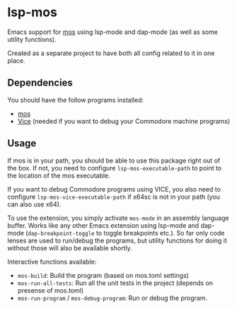 # lsp-mos
Emacs support for [mos](https://github.com/datatrash/mos) using lsp-mode and dap-mode (as well as some utility functions).


Created as a separate project to have both all config related to it in one place. 


## Dependencies
You should have the follow programs installed:
- [mos](https://github.com/datatrash/mos)
- [Vice](https://vice-emu.sourceforge.io/) (needed if you want to debug your Commodore machine programs)


## Usage
If mos is in your path, you should be able to use this package right out of the box. If not, you need to configure `lsp-mos-executable-path` to point to the location of the mos executable. 

If you want to debug Commodore programs using VICE, you also need to configure `lsp-mos-vice-executable-path` if x64sc is not in your path (you can also use x64). 


To use the extension, you simply activate `mos-mode` in an assembly language buffer. Works like any other Emacs extension using lsp-mode and dap-mode (`dap-breakpoint-toggle` to toggle breakpoints etc.). So far only code lenses are used to run/debug the programs, but utility functions for doing it without those will also be available shortly. 


Interactive functions available:
- `mos-build`: Build the program (based on mos.toml settings)
- `mos-run-all-tests`: Run all the unit tests in the project (depends on presense of mos.toml)
- `mos-run-program` / `mos-debug-program`: Run or debug the program.
